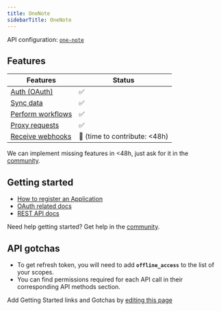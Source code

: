 ```yaml
---
title: OneNote
sidebarTitle: OneNote
---
```


API configuration: [`one-note`](https://terapi.dev/providers.yaml)

## Features

| Features | Status |
| - | - |
| [Auth (OAuth)](/integrate/guides/authorize-an-api) | ✅ |
| [Sync data](/integrate/guides/sync-data-from-an-api) | ✅ |
| [Perform workflows](/integrate/guides/perform-workflows-with-an-api) | ✅ |
| [Proxy requests](/integrate/guides/proxy-requests-to-an-api) | ✅ |
| [Receive webhooks](/integrate/guides/receive-webhooks-from-an-api) | 🚫 (time to contribute: &lt;48h) |

<Tip>We can implement missing features in &lt;48h, just ask for it in the [community](https://terapi.dev/slack).</Tip>

## Getting started

-   [How to register an Application](https://learn.microsoft.com/en-us/onedrive/developer/rest-api/getting-started/graph-oauth?view=odsp-graph-online#register-your-app)
-   [OAuth related docs](https://learn.microsoft.com/en-us/onedrive/developer/rest-api/getting-started/authentication?view=odsp-graph-online)
-   [REST API docs](https://learn.microsoft.com/en-us/graph/api/resources/onenote-api-overview?view=graph-rest-1.0)

<Tip>Need help getting started? Get help in the [community](https://terapi.dev/slack).</Tip>

## API gotchas

-   To get refresh token, you will need to add **`offline_access`** to the list of your scopes.
-   You can find permissions required for each API call in their corresponding API methods section.

<Note>Add Getting Started links and Gotchas by [editing this page](https://github.com/terapihq/terapi/tree/master/docs-v2/integrations/all/one-note.mdx)</Note>
